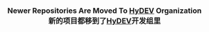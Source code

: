 <h3 align="center">
Newer Repositories Are Moved To <a href="https://github.com/HyDevelop">HyDEV</a> Organization<br>
新的项目都移到了<a href="https://github.com/HyDevelop">HyDEV</a>开发组里
</h3>
